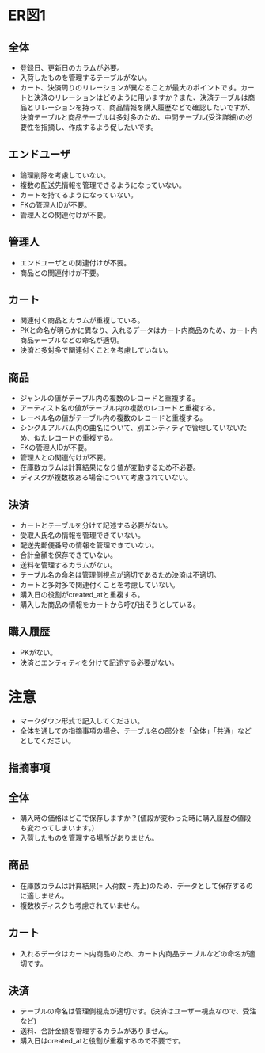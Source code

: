 # ER図1
## 全体
- 登録日、更新日のカラムが必要。
- 入荷したものを管理するテーブルがない。
- カート、決済周りのリレーションが異なることが最大のポイントです。カートと決済のリレーションはどのように用いますか？また、決済テーブルは商品とリレーションを持って、商品情報を購入履歴などで確認したいですが、決済テーブルと商品テーブルは多対多のため、中間テーブル(受注詳細)の必要性を指摘し、作成するよう促したいです。

## エンドユーザ
- 論理削除を考慮していない。
- 複数の配送先情報を管理できるようになっていない。
- カートを持てるようになっていない。
- FKの管理人IDが不要。
- 管理人との関連付けが不要。

## 管理人
- エンドユーザとの関連付けが不要。
- 商品との関連付けが不要。

## カート
- 関連付く商品とカラムが重複している。
- PKと命名が明らかに異なり、入れるデータはカート内商品のため、カート内商品テーブルなどの命名が適切。
- 決済と多対多で関連付くことを考慮していない。

## 商品
- ジャンルの値がテーブル内の複数のレコードと重複する。
- アーティスト名の値がテーブル内の複数のレコードと重複する。
- レーベル名の値がテーブル内の複数のレコードと重複する。
- シングルアルバム内の曲名について、別エンティティで管理していないため、似たレコードの重複する。
- FKの管理人IDが不要。
- 管理人との関連付けが不要。
- 在庫数カラムは計算結果になり値が変動するため不必要。
- ディスクが複数枚ある場合について考慮されていない。

## 決済
- カートとテーブルを分けて記述する必要がない。
- 受取人氏名の情報を管理できていない。
- 配送先郵便番号の情報を管理できていない。
- 合計金額を保存できていない。
- 送料を管理するカラムがない。
- テーブル名の命名は管理側視点が適切であるため決済は不適切。
- カートと多対多で関連付くことを考慮していない。
- 購入日の役割がcreated_atと重複する。
- 購入した商品の情報をカートから呼び出そうとしている。

## 購入履歴
- PKがない。
- 決済とエンティティを分けて記述する必要がない。

# 注意
* マークダウン形式で記入してください。
* 全体を通しての指摘事項の場合、テーブル名の部分を「全体」「共通」などとしてください。

## 指摘事項
## 全体
- 購入時の価格はどこで保存しますか？(値段が変わった時に購入履歴の値段も変わってしまいます。)
- 入荷したものを管理する場所がありません。

## 商品
- 在庫数カラムは計算結果(= 入荷数 - 売上)のため、データとして保存するのに適しません。
- 複数枚ディスクも考慮されていません。

## カート
- 入れるデータはカート内商品のため、カート内商品テーブルなどの命名が適切です。

## 決済
- テーブルの命名は管理側視点が適切です。(決済はユーザー視点なので、受注など)
- 送料、合計金額を管理するカラムがありません。
- 購入日はcreated_atと役割が重複するので不要です。

